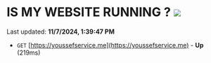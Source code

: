 # IS MY WEBSITE RUNNING ? [![](https://img.shields.io/static/v1?label=Sponsor&message=%E2%9D%A4&logo=GitHub&color=%23fe8e86)](https://github.com/sponsors/Youssef-Lehmam)

Last updated: **11/7/2024, 1:39:47 PM**

- `GET` [https://youssefservice.me](https://youssefservice.me) - **Up** (219ms)
